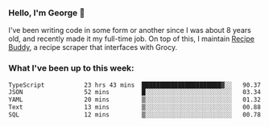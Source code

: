 ### Hello, I'm George 👋

I've been writing code in some form or another since I was about 8 years old, and recently made it my full-time job. On top of this, I maintain [Recipe Buddy](https://github.com/georgegebbett/recipe-buddy), a recipe scraper that interfaces with Grocy.  

<!--
**georgegebbett/georgegebbett** is a ✨ _special_ ✨ repository because its `README.md` (this file) appears on your GitHub profile.

Here are some ideas to get you started:

- 🔭 I’m currently working on ...
- 🌱 I’m currently learning ...
- 👯 I’m looking to collaborate on ...
- 🤔 I’m looking for help with ...
- 💬 Ask me about ...
- 📫 How to reach me: ...
- 😄 Pronouns: ...
- ⚡ Fun fact: ...
-->

### What I've been up to this week:
<!--START_SECTION:waka-->

```txt
TypeScript           23 hrs 43 mins  ██████████████████████▓░░   90.37 %
JSON                 52 mins         █░░░░░░░░░░░░░░░░░░░░░░░░   03.34 %
YAML                 20 mins         ▒░░░░░░░░░░░░░░░░░░░░░░░░   01.32 %
Text                 13 mins         ▒░░░░░░░░░░░░░░░░░░░░░░░░   00.88 %
SQL                  12 mins         ▒░░░░░░░░░░░░░░░░░░░░░░░░   00.78 %
```

<!--END_SECTION:waka-->
